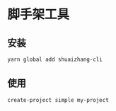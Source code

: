 # 脚手架工具

## 安装

```bash
yarn global add shuaizhang-cli
```

## 使用

```bash
create-project simple my-project
```
